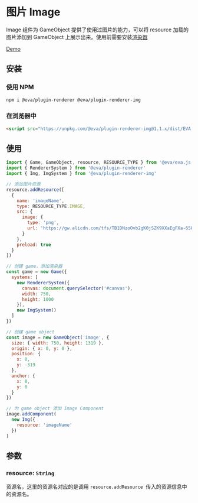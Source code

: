 # 图片 Image

Image 组件为 GameObject 提供了使用过图片的能力，可以将 resource 加载的图片添加到 GameObject 上展示出来。使用前需要安装[渲染器](/tutorials/prepareRender)

[Demo](https://eva.js.org/playground/#/image)

## 安装

### 使用 NPM
```bash
npm i @eva/plugin-renderer @eva/plugin-renderer-img
```

### 在浏览器中
```html
<script src="https://unpkg.com/@eva/plugin-renderer-img@1.1.x/dist/EVA.plugin.renderer.img.min.js"></script>
```

## 使用

```js
import { Game, GameObject, resource, RESOURCE_TYPE } from '@eva/eva.js'
import { RendererSystem } from '@eva/plugin-renderer'
import { Img, ImgSystem } from '@eva/plugin-renderer-img'

// 添加图片资源
resource.addResource([
  {
    name: 'imageName',
    type: RESOURCE_TYPE.IMAGE,
    src: {
      image: {
        type: 'png',
        url: 'https://gw.alicdn.com/tfs/TB1DNzoOvb2gK0jSZK9XXaEgFXa-658-1152.webp'
      }
    },
    preload: true
  }
])

// 创建 game，添加渲染器
const game = new Game({
  systems: [
    new RendererSystem({
      canvas: document.querySelector('#canvas'),
      width: 750,
      height: 1000
    }),
    new ImgSystem()
  ]
})

// 创建 game object
const image = new GameObject('image', {
  size: { width: 750, height: 1319 },
  origin: { x: 0, y: 0 },
  position: {
    x: 0,
    y: -319
  },
  anchor: {
    x: 0,
    y: 0
  }
})

// 为 game object 添加 Image Component
image.addComponent(
  new Img({
    resource: 'imageName'
  })
)
```

## 参数

### resource: `String`

资源名，这里的资源名对应的是调用 `resource.addResource`  传入的资源信息中的资源名。

<br/>
<br/>
<br/>
<br/>
<br/>
